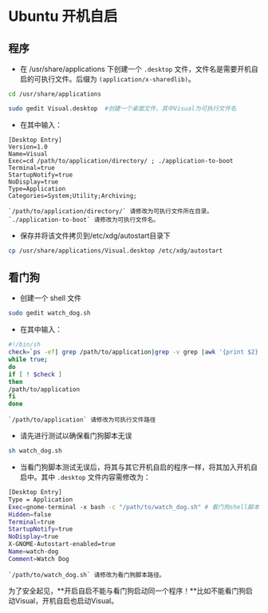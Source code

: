 # Ubuntu 开机自启


## 程序


- 在 /usr/share/applications 下创建一个 `.desktop` 文件，文件名是需要开机自启的可执行文件。后缀为 `(application/x-sharedlib)`。

```bash
cd /usr/share/applications

sudo gedit Visual.desktop  #创建一个桌面文件，其中Visual为可执行文件名
```

- 在其中输入：

```
[Desktop Entry]
Version=1.0
Name=Visual
Exec=cd /path/to/application/directory/ ; ./application-to-boot
Terminal=true
StartupNotify=true
NoDisplay=true
Type=Application
Categories=System;Utility;Archiving;
```

    `/path/to/application/directory/` 请修改为可执行文件所在目录。`./application-to-boot` 请修改为可执行文件名。

- 保存并将该文件拷贝到/etc/xdg/autostart目录下

```bash
cp /usr/share/applications/Visual.desktop /etc/xdg/autostart
```

## 看门狗

- 创建一个 shell 文件

```bash
sudo gedit watch_dog.sh
```

- 在其中输入：

```bash
#!/bin/sh
check=`ps -ef| grep /path/to/application|grep -v grep |awk '{print $2}'`
while true;
do
if [ ! $check ] 
then
/path/to/application
fi 
done
```
    `/path/to/application` 请修改为可执行文件路径

- 请先进行测试以确保看门狗脚本无误

```bash
sh watch_dog.sh
```

- 当看门狗脚本测试无误后，将其与其它开机自启的程序一样，将其加入开机自启中。其中 `.desktop` 文件内容需修改为：

```bash
[Desktop Entry]
Type = Application
Exec=gnome-terminal -x bash -c "/path/to/watch_dog.sh" # 看门狗shell脚本的路径
Hidden=false
Terminal=true
StartupNotify=true
NoDisplay=true
X-GNOME-Autostart-enabled=true
Name=watch-dog
Comment=Watch Dog
```

    `/path/to/watch_dog.sh` 请修改为看门狗脚本路径。

为了安全起见，**开启自启不能与看门狗启动同一个程序！**比如不能看门狗启动Visual，开机自启也启动Visual。